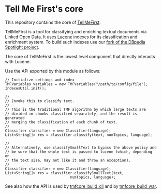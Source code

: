 Tell Me First's core
====================

This repository contains the core of
[TellMeFirst](https://github.com/TellMeFirst/TellMeFirst).

TellMeFirst is a tool for classifying and enriching
textual documents via Linked Open Data.
It uses [Lucene](http://lucene.apache.org/core/) indexes
for its classification and enrichment system. To build such
indexes use our [fork of the DBpedia Spotlight
project](https://github.com/TellMeFirst/dbpedia-spotlight/tree/tellmefirst).

The core of TellMeFirst is the lowest level component that
directly interacts with Lucene.

Use the API exported by this module as follows:

    // Initialize settings and index
    TMFVariables variables = new TMFVariables("/path/to/config/file");
    IndexesUtil.init();

    //
    // Invoke this to classify text.
    //
    // This is the traditional TMF algorithm by which large texts are
    // divided in chunks classified separately, and the result is generated
    // merging the classification of each chunk of text.
    //
    Classifier classifier = new Classifier(language);
    List<String[]> res = classifier.classify(text, numTopics, language);

    //
    // Alternatively, use classifySmallText to bypass the above policy and
    // be sure that the whole text is passed to lucene (which, depending on
    // the text size, may not like it and throw an exception).
    //
    Classifier classifier = new Classifier(language);
    List<String[]> res = classifier.classifySmallText(text,
                                  numTopics, language);

See also how the API is used by [tmfcore_build_cli](https://github.com/bassosimone/tmfcore_build_cli/blob/master/tmfcore_cli/src/main/java/it/polito/tellmefirst/cli/TMFCoreCli.java) and by
[tmfcore_build_war](https://github.com/bassosimone/tmfcore_build_war/blob/master/tmfcore_jaxrs/src/main/java/it/polito/tellmefirst/jaxrs/ClassifyResource.java).
